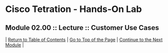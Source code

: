 # Cisco Tetration - Hands-On Lab
  
## Module 02.00 :: Lecture :: Customer Use Cases



| [Return to Table of Contents](https://tetration.guru/labguide/) | [Go to Top of the Page]() | [Continue to the Next Module]() |